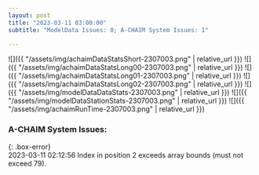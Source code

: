 ```yaml
---
layout: post
title: "2023-03-11 03:00:00"
subtitle: "ModelData Issues: 0; A-CHAIM System Issues: 1"

---
```


![]({{ "/assets/img/achaimDataStatsShort-2307003.png" | relative_url }})
![]({{ "/assets/img/achaimDataStatsLong00-2307003.png" | relative_url }})
![]({{ "/assets/img/achaimDataStatsLong01-2307003.png" | relative_url }})
![]({{ "/assets/img/achaimDataStatsLong02-2307003.png" | relative_url }})
![]({{ "/assets/img/modelDataDataStats-2307003.png" | relative_url }})
![]({{ "/assets/img/modelDataStationStats-2307003.png" | relative_url }})
![]({{ "/assets/img/achaimRunTime-2307003.png" | relative_url }})


### A-CHAIM System Issues:  
  
{: .box-error}  
2023-03-11 02:12:56 Index in position 2 exceeds array bounds (must not exceed 79).  
